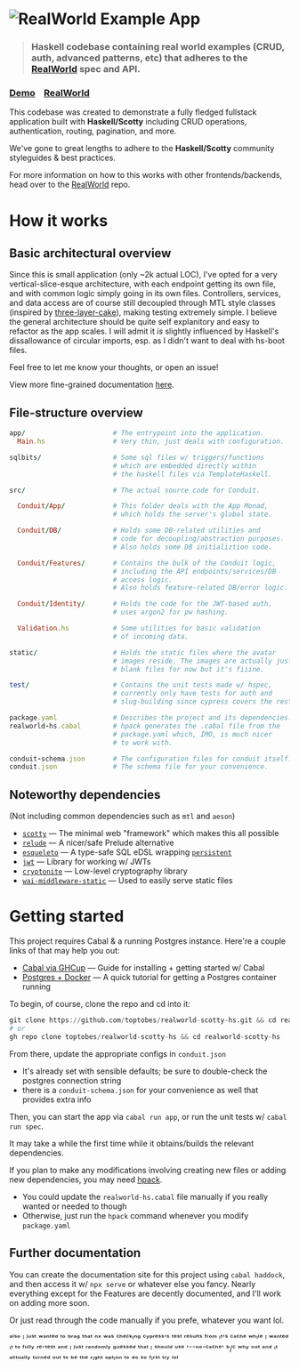 # ![RealWorld Example App](logo.png)

> ### Haskell codebase containing real world examples (CRUD, auth, advanced patterns, etc) that adheres to the [RealWorld](https://github.com/gothinkster/realworld) spec and API.

### [Demo](https://demo.realworld.io/)&nbsp;&nbsp;&nbsp;&nbsp;[RealWorld](https://github.com/gothinkster/realworld)

This codebase was created to demonstrate a fully fledged fullstack application built with **Haskell/Scotty** including CRUD operations, authentication, routing, pagination, and more.

We've gone to great lengths to adhere to the **Haskell/Scotty** community styleguides & best practices.

For more information on how to this works with other frontends/backends, head over to the [RealWorld](https://github.com/gothinkster/realworld) repo.

# How it works

## Basic architectural overview
Since this is small application (only ~2k actual LOC), I've opted for a very vertical-slice-esque architecture, with each endpoint
getting its own file, and with common logic simply going in its own files. Controllers, services, and data access are of course still
decoupled through MTL style classes (inspired by [three-layer-cake](https://www.parsonsmatt.org/2018/03/22/three_layer_haskell_cake.html)),
making testing extremely simple. I believe the general architecture should be quite self explanitory and easy to refactor as the app scales.
I will admit it *is* slightly influenced by Haskell's dissallowance of circular imports, esp. as I didn't want to deal with hs-boot files.

Feel free to let me know your thoughts, or open an issue!

View more fine-grained documentation [here](#further-documentation).

## File-structure overview
```ruby
app/                      # The entrypoint into the application.
  Main.hs                 # Very thin, just deals with configuration.

sqlbits/                  # Some sql files w/ triggers/functions
                          # which are embedded directly within
                          # the haskell files via TemplateHaskell.

src/                      # The actual source code for Conduit.

  Conduit/App/            # This folder deals with the App Monad,
                          # which holds the server's global state.

  Conduit/DB/             # Holds some DB-related utilities and
                          # code for decoupling/abstraction purposes.
                          # Also holds some DB initializtion code.

  Conduit/Features/       # Contains the bulk of the Conduit logic,
                          # including the API endpoints/services/DB
                          # access logic.
                          # Also holds feature-related DB/error logic.

  Conduit/Identity/       # Holds the code for the JWT-based auth.
                          # uses argon2 for pw hashing.

  Validation.hs           # Some utilities for basic validation
                          # of incoming data.

static/                   # Holds the static files where the avatar
                          # images reside. The images are actually just
                          # blank files for now but it's fiiine.

test/                     # Contains the unit tests made w/ hspec,
                          # currently only have tests for auth and
                          # slug-building since cypress covers the rest.

package.yaml              # Describes the project and its dependencies.
realworld-hs.cabal        # hpack generates the .cabal file from the
                          # package.yaml which, IMO, is much nicer
                          # to work with.

conduit-schema.json       # The configuration files for conduit itself. 
conduit.json              # The schema file for your convenience.
```

## Noteworthy dependencies
(Not including common dependencies such as `mtl` and `aeson`)
 - [`scotty`](https://github.com/scotty-web/scotty) — The minimal web "framework" which makes this all possible
 - [`relude`](https://github.com/kowainik/relude) — A nicer/safe Prelude alternative
 - [`esqueleto`](https://github.com/bitemyapp/esqueleto) — A type-safe SQL eDSL wrapping [`persistent`](https://www.yesodweb.com/book/persistent)
 - [`jwt`](https://hackage.haskell.org/package/jwt) — Library for working w/ JWTs
 - [`cryptonite`](https://hackage.haskell.org/package/cryptonite) — Low-level cryptography library
 - [`wai-middleware-static`](https://hackage.haskell.org/package/wai-middleware-static) — Used to easily serve static files

# Getting started

This project requires Cabal & a running Postgres instance. Here're a couple links of that may help you out:
 - [Cabal via GHCup](https://cabal.readthedocs.io/en/3.4/getting-started.html) — Guide for installing + getting started w/ Cabal
 - [Postgres + Docker](https://www.youtube.com/watch?v=G3gnMSyX-XM) — A quick tutorial for getting a Postgres container running

To begin, of course, clone the repo and cd into it:
```julia
git clone https://github.com/toptobes/realworld-scotty-hs.git && cd realworld-scotty-hs
# or
gh repo clone toptobes/realworld-scotty-hs && cd realworld-scotty-hs
```

From there, update the appropriate configs in `conduit.json`
 - It's already set with sensible defaults; be sure to double-check the postgres connection string
 - there is a `conduit-schema.json` for your convenience as well that provides extra info

Then, you can start the app via `cabal run app`, or run the unit tests w/ `cabal run spec`.

It may take a while the first time while it obtains/builds the relevant dependencies.

If you plan to make any modifications involving creating new files or adding new dependencies, you may need [hpack](https://github.com/sol/hpack).
 - You could update the `realworld-hs.cabal` file manually if you really wanted or needed to though
 - Otherwise, just run the `hpack` command whenever you modify `package.yaml`

## Further documentation

You can create the documentation site for this project using `cabal haddock`, and then access it w/ `npx serve` or whatever
else you fancy. Nearly everything except for the Features are decently documented, and I'll work on adding more soon.

Or just read through the code manually if you prefe, whatever you want lol.

ᵃˡˢᵒ ᴵ ʲᵘˢᵗ ʷᵃⁿᵗᵉᵈ ᵗᵒ ᵇʳᵃᵍ ᵗʰᵃᵗ ⁿˣ ʷᵃˢ ᶜʰᵉᶜᵏᶦⁿᵍ ᶜʸᵖʳᵉˢˢ'ˢ ᵗᵉˢᵗ ʳᵉˢᵘˡᵗˢ ᶠʳᵒᵐ ᶦᵗ'ˢ ᶜᵃᶜʰᵉ ʷʰᶦˡᵉ ᴵ ʷᵃⁿᵗᵉᵈ ᶦᵗ ᵗᵒ ᶠᵘˡˡʸ ʳᵉ⁻ᵗᵉˢᵗ ᵃⁿᵈ ᴵ ʲᵘˢᵗ ʳᵃⁿᵈᵒᵐˡʸ 
ᵍᵘᵉˢˢᵉᵈ ᵗʰᵃᵗ ᴵ ˢʰᵒᵘˡᵈ ᵘˢᵉ '⁻⁻ⁿᵒ⁻ᶜᵃᶜʰᵉ' ᵇ/ᶜ ʷʰʸ ⁿᵒᵗ ᵃⁿᵈ ᶦᵗ ᵃᶜᵗᵘᵃˡˡʸ ᵗᵘʳⁿᵉᵈ ᵒᵘᵗ ᵗᵒ ᵇᵉ ᵗʰᵉ ʳᶦᵍʰᵗ ᵒᵖᵗᶦᵒⁿ ᵗᵒ ᵈᵒ ˢᵒ ᶠᶦʳˢᵗ ᵗʳʸ ˡᵒˡ
